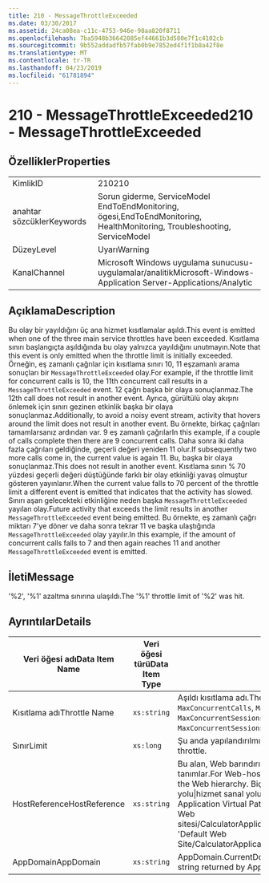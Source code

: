 ```yaml
---
title: 210 - MessageThrottleExceeded
ms.date: 03/30/2017
ms.assetid: 24ca08ea-c11c-4753-946e-98aa820f8711
ms.openlocfilehash: 7ba5948b36642085ef44661b3d580e7f1c4102cb
ms.sourcegitcommit: 9b552addadfb57fab0b9e7852ed4f1f1b8a42f8e
ms.translationtype: MT
ms.contentlocale: tr-TR
ms.lasthandoff: 04/23/2019
ms.locfileid: "61781894"
---
```

# <a name="210---messagethrottleexceeded"></a><span data-ttu-id="11cd7-102">210 - MessageThrottleExceeded</span><span class="sxs-lookup"><span data-stu-id="11cd7-102">210 - MessageThrottleExceeded</span></span>
## <a name="properties"></a><span data-ttu-id="11cd7-103">Özellikler</span><span class="sxs-lookup"><span data-stu-id="11cd7-103">Properties</span></span>  
  
|||  
|-|-|  
|<span data-ttu-id="11cd7-104">Kimlik</span><span class="sxs-lookup"><span data-stu-id="11cd7-104">ID</span></span>|<span data-ttu-id="11cd7-105">210</span><span class="sxs-lookup"><span data-stu-id="11cd7-105">210</span></span>|  
|<span data-ttu-id="11cd7-106">anahtar sözcükler</span><span class="sxs-lookup"><span data-stu-id="11cd7-106">Keywords</span></span>|<span data-ttu-id="11cd7-107">Sorun giderme, ServiceModel EndToEndMonitoring, ögesi,</span><span class="sxs-lookup"><span data-stu-id="11cd7-107">EndToEndMonitoring, HealthMonitoring, Troubleshooting, ServiceModel</span></span>|  
|<span data-ttu-id="11cd7-108">Düzey</span><span class="sxs-lookup"><span data-stu-id="11cd7-108">Level</span></span>|<span data-ttu-id="11cd7-109">Uyarı</span><span class="sxs-lookup"><span data-stu-id="11cd7-109">Warning</span></span>|  
|<span data-ttu-id="11cd7-110">Kanal</span><span class="sxs-lookup"><span data-stu-id="11cd7-110">Channel</span></span>|<span data-ttu-id="11cd7-111">Microsoft Windows uygulama sunucusu-uygulamalar/analitik</span><span class="sxs-lookup"><span data-stu-id="11cd7-111">Microsoft-Windows-Application Server-Applications/Analytic</span></span>|  
  
## <a name="description"></a><span data-ttu-id="11cd7-112">Açıklama</span><span class="sxs-lookup"><span data-stu-id="11cd7-112">Description</span></span>  
 <span data-ttu-id="11cd7-113">Bu olay bir yayıldığını üç ana hizmet kısıtlamalar aşıldı.</span><span class="sxs-lookup"><span data-stu-id="11cd7-113">This event is emitted when one of the three main service throttles have been exceeded.</span></span> <span data-ttu-id="11cd7-114">Kısıtlama sınırı başlangıçta aşıldığında bu olay yalnızca yayıldığını unutmayın.</span><span class="sxs-lookup"><span data-stu-id="11cd7-114">Note that this event is only emitted when the throttle limit is initially exceeded.</span></span> <span data-ttu-id="11cd7-115">Örneğin, eş zamanlı çağrılar için kısıtlama sınırı 10, 11 eşzamanlı arama sonuçları bir `MessageThrottleExceeded` olay.</span><span class="sxs-lookup"><span data-stu-id="11cd7-115">For example, if the throttle limit for concurrent calls is 10, the 11th concurrent call results in a `MessageThrottleExceeded` event.</span></span> <span data-ttu-id="11cd7-116">12 çağrı başka bir olaya sonuçlanmaz.</span><span class="sxs-lookup"><span data-stu-id="11cd7-116">The 12th call does not result in another event.</span></span> <span data-ttu-id="11cd7-117">Ayrıca, gürültülü olay akışını önlemek için sınırı gezinen etkinlik başka bir olaya sonuçlanmaz.</span><span class="sxs-lookup"><span data-stu-id="11cd7-117">Additionally, to avoid a noisy event stream, activity that hovers around the limit does not result in another event.</span></span> <span data-ttu-id="11cd7-118">Bu örnekte, birkaç çağrıları tamamlarsanız ardından var. 9 eş zamanlı çağrılar</span><span class="sxs-lookup"><span data-stu-id="11cd7-118">In this example, if a couple of calls complete then there are 9 concurrent calls.</span></span> <span data-ttu-id="11cd7-119">Daha sonra iki daha fazla çağrıları geldiğinde, geçerli değeri yeniden 11 olur.</span><span class="sxs-lookup"><span data-stu-id="11cd7-119">If subsequently two more calls come in, the current value is again 11.</span></span> <span data-ttu-id="11cd7-120">Bu, başka bir olaya sonuçlanmaz.</span><span class="sxs-lookup"><span data-stu-id="11cd7-120">This does not result in another event.</span></span> <span data-ttu-id="11cd7-121">Kısıtlama sınırı % 70 yüzdesi geçerli değeri düştüğünde farklı bir olay etkinliği yavaş olmuştur gösteren yayınlanır.</span><span class="sxs-lookup"><span data-stu-id="11cd7-121">When the current value falls to 70 percent of the throttle limit a different event is emitted that indicates that the activity has slowed.</span></span> <span data-ttu-id="11cd7-122">Sınırı aşan gelecekteki etkinliğine neden başka `MessageThrottleExceeded` yayılan olay.</span><span class="sxs-lookup"><span data-stu-id="11cd7-122">Future activity that exceeds the limit results in another `MessageThrottleExceeded` event being emitted.</span></span> <span data-ttu-id="11cd7-123">Bu örnekte, eş zamanlı çağrı miktarı 7'ye döner ve daha sonra tekrar 11 ve başka ulaştığında `MessageThrottleExceeded` olay yayılır.</span><span class="sxs-lookup"><span data-stu-id="11cd7-123">In this example, if the amount of concurrent calls falls to 7 and then again reaches 11 and another `MessageThrottleExceeded` event is emitted.</span></span>  
  
## <a name="message"></a><span data-ttu-id="11cd7-124">İleti</span><span class="sxs-lookup"><span data-stu-id="11cd7-124">Message</span></span>  
 <span data-ttu-id="11cd7-125">'%2', '%1' azaltma sınırına ulaşıldı.</span><span class="sxs-lookup"><span data-stu-id="11cd7-125">The '%1' throttle limit of '%2' was hit.</span></span>  
  
## <a name="details"></a><span data-ttu-id="11cd7-126">Ayrıntılar</span><span class="sxs-lookup"><span data-stu-id="11cd7-126">Details</span></span>  
  
|<span data-ttu-id="11cd7-127">Veri öğesi adı</span><span class="sxs-lookup"><span data-stu-id="11cd7-127">Data Item Name</span></span>|<span data-ttu-id="11cd7-128">Veri öğesi türü</span><span class="sxs-lookup"><span data-stu-id="11cd7-128">Data Item Type</span></span>|<span data-ttu-id="11cd7-129">Açıklama</span><span class="sxs-lookup"><span data-stu-id="11cd7-129">Description</span></span>|  
|--------------------|--------------------|-----------------|  
|<span data-ttu-id="11cd7-130">Kısıtlama adı</span><span class="sxs-lookup"><span data-stu-id="11cd7-130">Throttle Name</span></span>|`xs:string`|<span data-ttu-id="11cd7-131">Aşıldı kısıtlama adı.</span><span class="sxs-lookup"><span data-stu-id="11cd7-131">The name of the throttle that has been exceeded.</span></span> <span data-ttu-id="11cd7-132">Her iki `MaxConcurrentCalls`, `MaxConcurrentInstances`, veya `MaxConcurrentSessions`,</span><span class="sxs-lookup"><span data-stu-id="11cd7-132">Either `MaxConcurrentCalls`, `MaxConcurrentInstances`, or `MaxConcurrentSessions`,</span></span>|  
|<span data-ttu-id="11cd7-133">Sınır</span><span class="sxs-lookup"><span data-stu-id="11cd7-133">Limit</span></span>|`xs:long`|<span data-ttu-id="11cd7-134">Şu anda yapılandırılmış olan kısıtlama sınırı.</span><span class="sxs-lookup"><span data-stu-id="11cd7-134">The currently configured limit of the throttle.</span></span>|  
|<span data-ttu-id="11cd7-135">HostReference</span><span class="sxs-lookup"><span data-stu-id="11cd7-135">HostReference</span></span>|`xs:string`|<span data-ttu-id="11cd7-136">Bu alan, Web barındırılan hizmetleri, Web hiyerarşideki hizmet benzersiz olarak tanımlar.</span><span class="sxs-lookup"><span data-stu-id="11cd7-136">For Web-hosted services, this field uniquely identifies the service in the Web hierarchy.</span></span> <span data-ttu-id="11cd7-137">Biçimi olarak tanımlanan ' Web sitesi adı uygulamanın sanal yolu&#124;hizmet sanal yolu&#124;HizmetAdı '.</span><span class="sxs-lookup"><span data-stu-id="11cd7-137">Its format is defined as 'Web Site Name Application Virtual Path&#124;Service Virtual Path&#124;ServiceName'.</span></span> <span data-ttu-id="11cd7-138">Örnek: ' Varsayılan Web sitesi/CalculatorApplication&#124;/CalculatorService.svc&#124;CalculatorService'.</span><span class="sxs-lookup"><span data-stu-id="11cd7-138">Example: 'Default Web Site/CalculatorApplication&#124;/CalculatorService.svc&#124;CalculatorService'.</span></span>|  
|<span data-ttu-id="11cd7-139">AppDomain</span><span class="sxs-lookup"><span data-stu-id="11cd7-139">AppDomain</span></span>|`xs:string`|<span data-ttu-id="11cd7-140">AppDomain.CurrentDomain.FriendlyName tarafından döndürülen dize.</span><span class="sxs-lookup"><span data-stu-id="11cd7-140">The string returned by AppDomain.CurrentDomain.FriendlyName.</span></span>|

